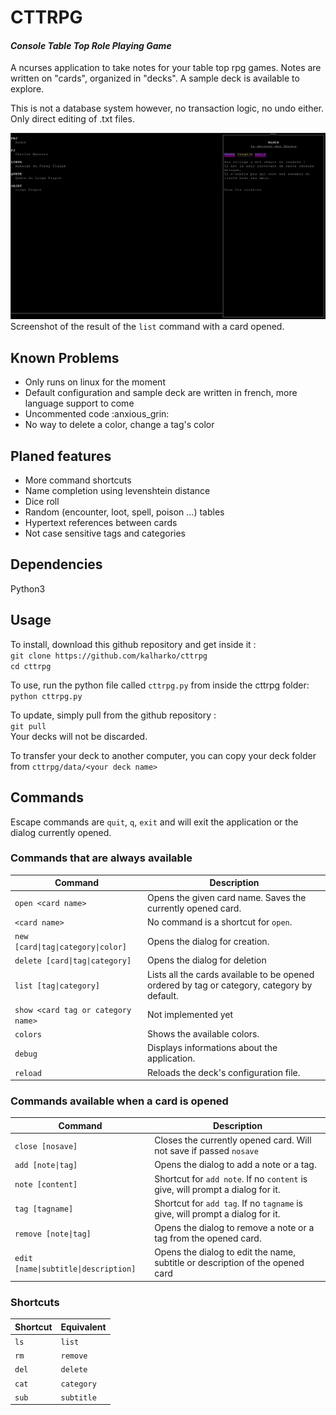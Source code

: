 # **CTTRPG**

#### *Console Table Top Role Playing Game*
A ncurses application to take notes for your table top rpg games. Notes are written on "cards", organized in "decks". A sample deck is available to explore.

This is not a database system however, no transaction logic, no undo either. Only direct editing of .txt files.

![Screenshot of the result of command list with a card opened](/ScreenShots/list_and_card.png)
Screenshot of the result of the `list` command with a card opened.

## **Known Problems**
- Only runs on linux for the moment
- Default configuration and sample deck are written in french, more language support to come
- Uncommented code :anxious_grin:
- No way to delete a color, change a tag's color

## **Planed features**
- More command shortcuts
- Name completion using levenshtein distance
- Dice roll
- Random (encounter, loot, spell, poison ...) tables
- Hypertext references between cards
- Not case sensitive tags and categories


## Dependencies
Python3

## Usage
To install, download this github repository and get inside it :  
`git clone https://github.com/kalharko/cttrpg`  
`cd cttrpg`

To use, run the python file called `cttrpg.py` from inside the cttrpg folder:  
 `python cttrpg.py`

 To update, simply pull from the github repository :  
 `git pull`  
 Your decks will not be discarded.

 To transfer your deck to another computer, you can copy your deck folder from `cttrpg/data/<your deck name>`

## Commands

Escape commands are `quit`, `q`, `exit` and will exit the application or the dialog currently opened.

### Commands that are always available

| Command                           | Description |
|-----------------------------------|-------------|
| `open <card name>`                | Opens the given card name. Saves the currently opened card. |
| `<card name>`                     | No command is a shortcut for `open`. |
| `new [card\|tag\|category\|color]`| Opens the dialog for creation. |
| `delete [card\|tag\|category]`    | Opens the dialog for deletion |
| `list [tag\|category]`            | Lists all the cards available to be opened ordered by tag or category, category by default.|
| `show <card tag or category name>`| Not implemented yet |
| `colors`                          | Shows the available colors. |
| `debug`                           | Displays informations about the application. |
| `reload`                          | Reloads the deck's configuration file. |


### Commands available when a card is opened

| Command                              | Description |
|------------------------|-------------|
| `close [nosave]`                     | Closes the currently opened card. Will not save if passed `nosave`|
| `add [note\|tag]`                    | Opens the dialog to add a note or a tag. |
| `note [content]`                     | Shortcut for `add note`. If no `content` is give, will prompt a dialog for it.
| `tag [tagname]`                      | Shortcut for `add tag`. If no `tagname` is give, will prompt a dialog for it. |
| `remove [note\|tag]`                 | Opens the dialog to remove a note or a tag from the opened card. |
| `edit [name\|subtitle\|description]` | Opens the dialog to edit the name, subtitle or description of the opened card |


### Shortcuts
| Shortcut    | Equivalent |
|-------------|------------|
| `ls`        | `list`     |
| `rm`        | `remove`   |
| `del`       | `delete`   |
| `cat`       | `category` |
| `sub`       | `subtitle` |
